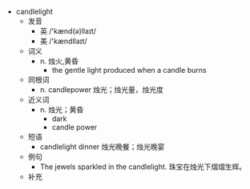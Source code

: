 - candlelight
  - 发音
    - 英 /'kænd(ə)llaɪt/
    - 美 /'kændllaɪt/
  - 词义
    - n. 烛火,黄昏
      - the gentle light produced when a candle burns
  - 同根词
    - n. candlepower 烛光；烛光量，烛光度
  - 近义词
    - n. 烛光；黄昏
      - dark
      - candle power
  - 短语
    - candlelight dinner 烛光晚餐；烛光晚宴
  - 例句
    - The jewels sparkled in the candlelight. 珠宝在烛光下熠熠生辉。
  - 补充